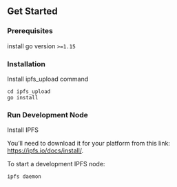 ## Get Started

### Prerequisites

install go version `>=1.15`

### Installation

Install ipfs_upload command

```
cd ipfs_upload
go install
```

### Run Development Node

Install IPFS

You’ll need to download it for your platform from this link: https://ipfs.io/docs/install/.

To start a development IPFS node:

```
ipfs daemon
```
